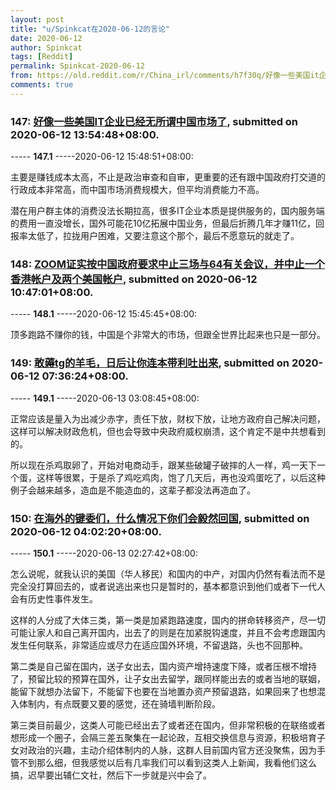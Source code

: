 ```yaml
---
layout: post
title: "u/Spinkcat在2020-06-12的言论"
date: 2020-06-12
author: Spinkcat
tags: [Reddit]
permalink: Spinkcat-2020-06-12
from: https://old.reddit.com/r/China_irl/comments/h7f30q/好像一些美国it企业已经无所谓中国市场了/
comments: true
---
```


### 147: [好像一些美国IT企业已经无所谓中国市场了](https://old.reddit.com/r/China_irl/comments/h7f30q/好像一些美国it企业已经无所谓中国市场了/), submitted on 2020-06-12 13:54:48+08:00.

----- __147.1__ -----2020-06-12 15:48:51+08:00:

主要是赚钱成本太高，不止是政治审查和自审，更重要的还有跟中国政府打交道的行政成本非常高，而中国市场消费规模大，但平均消费能力不高。

潜在用户群主体的消费没法长期拉高，很多IT企业本质是提供服务的，国内服务端的费用一直没增长，国外可能花10亿拓展中国业务，但最后折腾几年才赚11亿，回报率太低了，拉拢用户困难，又要注意这个那个，最后不愿意玩的就走了。

### 148: [ZOOM证实按中国政府要求中止三场与64有关会议，并中止一个香港帐户及两个美国帐户](https://old.reddit.com/r/China_irl/comments/h7ciuf/zoom证实按中国政府要求中止三场与64有关会议并中止一个香港帐户及两个美国帐户/), submitted on 2020-06-12 10:47:01+08:00.

----- __148.1__ -----2020-06-12 15:45:45+08:00:

顶多跑路不赚你的钱，中国是个非常大的市场，但跟全世界比起来也只是一部分。

### 149: [敢薅tg的羊毛，日后让你连本带利吐出来](https://old.reddit.com/r/China_irl/comments/h79ce6/敢薅tg的羊毛日后让你连本带利吐出来/), submitted on 2020-06-12 07:36:24+08:00.

----- __149.1__ -----2020-06-13 03:08:45+08:00:

正常应该是量入为出减少赤字，责任下放，财权下放，让地方政府自己解决问题，这样可以解决财政危机，但也会导致中央政府威权崩溃，这个肯定不是中共想看到的。

所以现在杀鸡取卵了，开始对电商动手，跟某些破罐子破摔的人一样，鸡一天下一个蛋，这样等很累，于是杀了鸡吃鸡肉，饱了几天后，再也没鸡蛋吃了，以后这种例子会越来越多，造血是不能造血的，这辈子都没法再造血了。

### 150: [在海外的键委们，什么情况下你们会毅然回国](https://old.reddit.com/r/China_irl/comments/h16te8/在海外的键委们什么情况下你们会毅然回国/), submitted on 2020-06-12 04:02:20+08:00.

----- __150.1__ -----2020-06-13 02:27:42+08:00:

怎么说呢，就我认识的美国（华人移民）和国内的中产，对国内仍然有看法而不是完全没打算回去的，或者说逃出来也只是暂时的，基本都意识到他们或者下一代人会有历史性事件发生。

这样的人分成了大体三类，第一类是加紧跑路速度，国内的拼命转移资产，尽一切可能让家人和自己离开国内，出去了的则是在加紧脱钩速度，并且不会考虑跟国内发生任何联系，非常适应或尽力在适应国外环境，不留退路，头也不回那种。

第二类是自己留在国内，送子女出去，国内资产增持速度下降，或者压根不增持了，预留比较的预算在国外，让子女出去留学，跟同样能出去的或者当地的联姻，能留下就想办法留下，不能留下也要在当地置办资产预留退路，如果回来了也想混入体制内，有点既要又要的感觉，还在骑墙判断阶段。

第三类目前最少，这类人可能已经出去了或者还在国内，但非常积极的在联络或者想形成一个圈子，会隔三差五聚集在一起论政，互相交换信息与资源，积极培育子女对政治的兴趣，主动介绍体制内的人脉，这群人目前国内官方还没聚焦，因为手管不到那么细，但我感觉以后有几率我们可以看到这类人上新闻，我看他们这么搞，迟早要出辅仁文社，然后下一步就是兴中会了。

